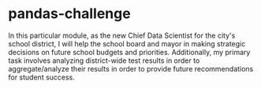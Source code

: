 # pandas-challenge

In this particular module, as the new Chief Data Scientist for the city's school district, I will help the school board and mayor in making strategic decisions on future school budgets and priorities. Additionally, my primary task involves analyzing district-wide test results in order to aggregate/analyze their results in order to provide future recommendations for student success. 
